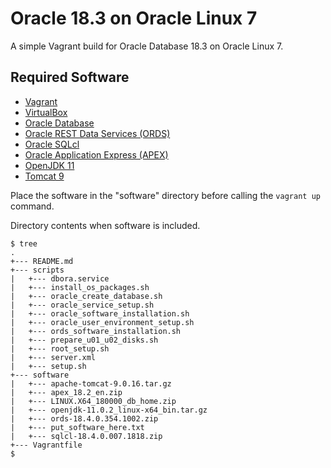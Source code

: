 # Oracle 18.3 on Oracle Linux 7

A simple Vagrant build for Oracle Database 18.3 on Oracle Linux 7.

## Required Software

* [Vagrant](https://www.vagrantup.com/downloads.html)
* [VirtualBox](https://www.virtualbox.org/wiki/Downloads)
* [Oracle Database](https://www.oracle.com/technetwork/database/enterprise-edition/downloads/oracle18c-linux-180000-5022980.html)
* [Oracle REST Data Services (ORDS)](https://www.oracle.com/technetwork/developer-tools/rest-data-services/downloads/index.html)
* [Oracle SQLcl](https://www.oracle.com/technetwork/developer-tools/sqlcl/downloads/index.html)
* [Oracle Application Express (APEX)](https://www.oracle.com/technetwork/developer-tools/apex/downloads/index.html)
* [OpenJDK 11](http://jdk.java.net/11/)
* [Tomcat 9](https://tomcat.apache.org/download-90.cgi)

Place the software in the "software" directory before calling the `vagrant up` command.

Directory contents when software is included.

```
$ tree
.
+--- README.md
+--- scripts
|   +--- dbora.service
|   +--- install_os_packages.sh
|   +--- oracle_create_database.sh
|   +--- oracle_service_setup.sh
|   +--- oracle_software_installation.sh
|   +--- oracle_user_environment_setup.sh
|   +--- ords_software_installation.sh
|   +--- prepare_u01_u02_disks.sh
|   +--- root_setup.sh
|   +--- server.xml
|   +--- setup.sh
+--- software
|   +--- apache-tomcat-9.0.16.tar.gz
|   +--- apex_18.2_en.zip
|   +--- LINUX.X64_180000_db_home.zip
|   +--- openjdk-11.0.2_linux-x64_bin.tar.gz
|   +--- ords-18.4.0.354.1002.zip
|   +--- put_software_here.txt
|   +--- sqlcl-18.4.0.007.1818.zip
+--- Vagrantfile
$
```